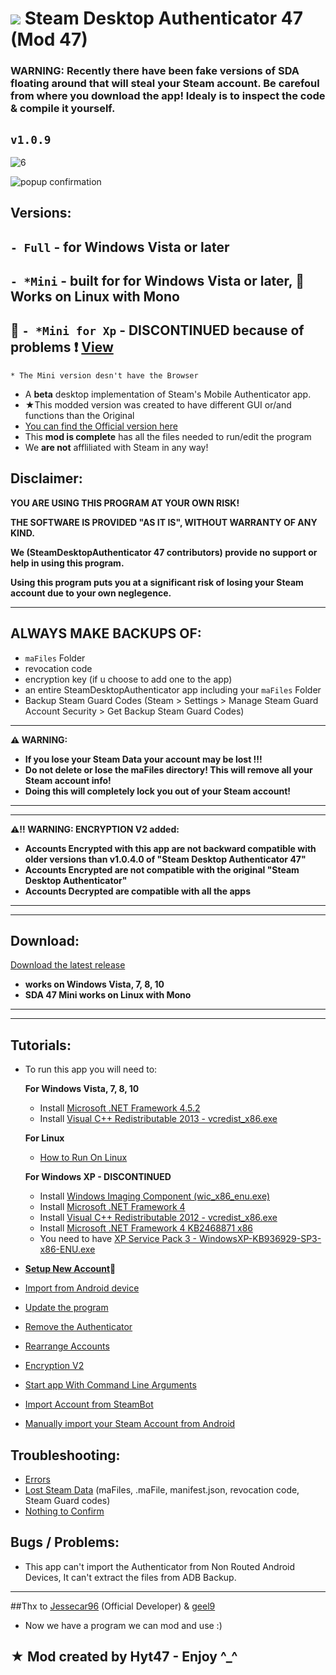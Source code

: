 
<h1>
  <img  src="https://cloud.githubusercontent.com/assets/10192561/11917935/2e64a3da-a724-11e5-9df5-44961fd169ee.png"/>
  Steam Desktop Authenticator 47 (Mod 47)
</h1>

<h3>
WARNING: Recently there have been fake versions of SDA floating around that will steal your Steam account. Be carefoul from where you download the app! Idealy is to inspect the code & compile it yourself.
</h3>

## `v1.0.9`

![6](https://user-images.githubusercontent.com/10192561/44949898-890a5e00-ae43-11e8-8f7a-1df46b8772a3.png)

![popup confirmation](https://cloud.githubusercontent.com/assets/10192561/26648953/c58bd6fc-464c-11e7-8b02-ee327e970c52.png)

## Versions:
## `- Full` - for Windows Vista or later
## `- *Mini` - built for for Windows Vista or later, :balloon: Works on Linux with Mono
## :pushpin: `- *Mini for Xp` - DISCONTINUED because of problems :exclamation: [View](https://github.com/hyt47/SteamDesktopAuthenticator-Mod-47/issues/20#issuecomment-261707166)
`* The Mini version desn't have the Browser`

- A **beta** desktop implementation of Steam's Mobile Authenticator app.
- ★This modded version was created to have different GUI or/and  functions than the Original
- [You can find the Official version here](https://github.com/Jessecar96/SteamDesktopAuthenticator)
- This **mod is complete** has all the files needed to run/edit the program
- We **are not** affliliated with Steam in any way!

## Disclaimer:
**YOU ARE USING THIS PROGRAM AT YOUR OWN RISK!**

**THE SOFTWARE IS PROVIDED "AS IT IS", WITHOUT WARRANTY OF ANY KIND.**

**We (SteamDesktopAuthenticator 47 contributors) provide no support or help in using this program.**

**Using this program puts you at a significant risk of losing your Steam account due to your own neglegence.**

--------------------

## ALWAYS MAKE BACKUPS OF:
- `maFiles` Folder
- revocation code
- encryption key (if u choose to add one to the app)
- an entire SteamDesktopAuthenticator app including your `maFiles` Folder
- Backup Steam Guard Codes (Steam > Settings > Manage Steam Guard Account Security > Get Backup Steam Guard Codes)

--------------------

**:warning: WARNING:**
  - **If you lose your Steam Data your account may be lost !!!**
  - **Do not delete or lose the maFiles directory! This will remove all your Steam account info!**
  - **Doing this will completely lock you out of your Steam account!**
  
--------------------
--------------------

**:warning::bangbang: WARNING: ENCRYPTION V2 added:**
  - **Accounts Encrypted with this app are not backward compatible with older versions than v1.0.4.0 of "Steam Desktop Authenticator 47"**
  - **Accounts Encrypted are not compatible with the original "Steam Desktop Authenticator"**
  - **Accounts Decrypted are compatible with all the apps**
  
--------------------
--------------------

## Download:
[Download the latest release](https://github.com/hyt47/SteamDesktopAuthenticator-Mod-47/releases)
- **works on Windows Vista, 7, 8, 10**
- **SDA 47 Mini works on Linux with Mono**
--------------------
--------------------

## Tutorials:
- To run this app you will need to:
    
    **For Windows Vista, 7, 8, 10**
    - Install [Microsoft .NET Framework 4.5.2](https://www.microsoft.com/en-us/download/details.aspx?id=42643)
    - Install [Visual C++ Redistributable 2013 - vcredist_x86.exe](https://www.microsoft.com/en-us/download/details.aspx?id=40784)

    **For Linux**
    - [How to Run On Linux](https://github.com/hyt47/SteamDesktopAuthenticator-Mod-47/wiki/How-to-Run-on-Linux)

    **For Windows XP - DISCONTINUED**
    - Install [Windows Imaging Component (wic_x86_enu.exe)](https://www.microsoft.com/en-us/download/details.aspx?id=32)
    - Install [Microsoft .NET Framework 4](https://www.microsoft.com/en-us/download/details.aspx?id=17851)
    - Install [Visual C++ Redistributable 2012 - vcredist_x86.exe](https://www.microsoft.com/en-us/download/details.aspx?id=30679)
    - Install [Microsoft .NET Framework 4 KB2468871 x86](https://www.microsoft.com/en-us/download/details.aspx?id=3556)
    - You need to have [XP Service Pack 3 - WindowsXP-KB936929-SP3-x86-ENU.exe](https://github.com/hyt47/SteamDesktopAuthenticator-Mod-47/releases/download/1.0.7.6/XP.Service.Pack.3.-.WindowsXP-KB936929-SP3-x86-ENU.exe.exe)

- **[Setup New Account](https://github.com/hyt47/SteamDesktopAuthenticator-Mod-47/wiki/Setup-New-Account-Tutorial):star2:**
- [Import from Android device](https://github.com/hyt47/SteamDesktopAuthenticator-Mod-47/wiki/Import-from-Android-Tutorial)
- [Update the program](https://github.com/hyt47/SteamDesktopAuthenticator-Mod-47/wiki/Update-the-program-Tutorial)
- [Remove the Authenticator](https://github.com/hyt47/SteamDesktopAuthenticator-Mod-47/wiki/Remove-the-Authenticator-Tutorial)
- [Rearrange Accounts](https://github.com/hyt47/SteamDesktopAuthenticator-Mod-47/wiki/Rearrange-Accounts)
- [Encryption V2](https://github.com/hyt47/SteamDesktopAuthenticator-Mod-47/wiki/Encryption-V2)
- [Start app With Command Line Arguments](https://github.com/hyt47/SteamDesktopAuthenticator-Mod-47/wiki/Start-app-With-Command-Line-Arguments)
- [Import Account from SteamBot](https://github.com/hyt47/SteamDesktopAuthenticator-Mod-47/wiki/Import-Account-from-SteamBot)
- [Manually import your Steam Account from Android](https://github.com/hyt47/SteamDesktopAuthenticator-Mod-47/wiki/Manually-import-your-Steam-Account-from-Android)

## Troubleshooting:
- [Errors](https://github.com/hyt47/SteamDesktopAuthenticator-Mod-47/wiki/Errors)
- [Lost Steam Data](https://github.com/hyt47/SteamDesktopAuthenticator-Mod-47/wiki/Lost-Steam-Data-Tutorial) (maFiles, .maFile, manifest.json, revocation code, Steam Guard codes)
- [Nothing to Confirm](https://github.com/hyt47/SteamDesktopAuthenticator-Mod-47/wiki/Nothing-to-Confirm)

## Bugs / Problems:
- This app can't import the Authenticator from Non Routed Android Devices, It can't extract the files from ADB Backup.

--------------------

##Thx to [Jessecar96](https://github.com/Jessecar96) (Official Developer) & [geel9](https://github.com/geel9)
- Now we have a program we can mod and use :)

## ★ Mod created by Hyt47 - Enjoy ^_^
